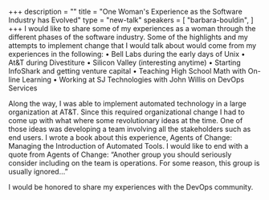 +++
description = ""
title = "One Woman's Experience as the Software Industry has Evolved"
type = "new-talk"
speakers = [
        "barbara-bouldin",
]
+++
I would like to share some of my experiences as a woman through the different phases of the software industry. Some of the highlights and my attempts to implement change that I would talk about would come from my experiences in the following:
•        Bell Labs during the early days of Unix
•        At&T during Divestiture
•        Silicon Valley (interesting anytime)
•        Starting InfoShark and getting venture capital
•        Teaching High School Math with On-line Learning 
•        Working at SJ Technologies with John Willis on DevOps Services

Along the way, I was able to implement automated technology in a large organization at AT&T. Since this required organizational change I had to come up with what where some revolutionary ideas at the time. One of those ideas was developing a team involving all the stakeholders such as end users. I wrote a book about this experience, Agents of Change: Managing the Introduction of Automated Tools. I would like to end with a quote from Agents of Change: “Another group you should seriously consider including on the team is operations. For some reason, this group is usually ignored…”

I would be honored to share my experiences with the DevOps community.